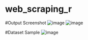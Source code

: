 # web_scraping_r

#Output Screenshot
![image](https://user-images.githubusercontent.com/76128118/161686639-20ba87dc-040f-48c7-8fa6-8d09de721cb3.png)
![image](https://user-images.githubusercontent.com/76128118/161686686-d416baf0-6901-4815-8913-3464bc2f42b2.png)

#Dataset Sample
![image](https://user-images.githubusercontent.com/76128118/161686785-aba5cd7b-523c-44da-990f-33828126d36e.png)
